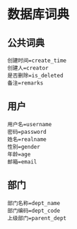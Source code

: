# 数据库词典

## 公共词典
```
创建时间=create_time
创建人=creator
是否删除=is_deleted
备注=remarks
```
## 用户
```
用户名=username
密码=password
姓名=realname
性别=gender
年龄=age
邮箱=email
```

## 部门
```
部门名称=dept_name
部门编码=dept_code
上级部门=parent_dept

```
